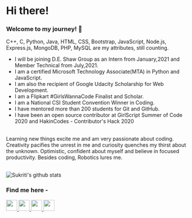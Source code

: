 # Hi there!

### Welcome to my journey! 🤩

C++, C, Python, Java, HTML, CSS, Bootstrap, JavaScript, Node.js, Express.js, MongoDB, PHP, MySQL are my attributes, still counting.
<br/>
- I will be joining D.E. Shaw Group as an Intern from January,2021 and Member Technical from July,2021.
- I am a certified Microsoft Technology Associate(MTA) in Python and JavaScript.
- I am also the recipient of Google Udacity Scholarship for Web Development.
- I am a Flipkart #GirlsWannaCode Finalist and Scholar.
- I am a National CSI Student Convention Winner in Coding.
- I have mentored more than 200 students for Git and GitHub.
- I have been an open source contributor at GirlScript Summer of Code 2020 and HakinCodes - Contributor's Hack 2020
<br/>
Learning new things excite me and am very passionate about coding. Creativity pacifies the unrest in me and curiosity quenches my thirst about the unknown. Optimistic, confident about myself and believe in focused productivity.
Besides coding, Robotics lures me.
<br/><br/>


![Sukriti's github stats](https://github-readme-stats.vercel.app/api?username=sukritishah15&count_private=true)


### Find me here -

<a align="left" href="https://www.linkedin.com/in/sukriti-shah/">
  <img width="30px" src="https://cdn.jsdelivr.net/npm/simple-icons@v3/icons/linkedin.svg" />
</a>
<a align="left" href="mailto:sukritishah15@gmail.com">
  <img width="30px" src="https://cdn.jsdelivr.net/npm/simple-icons@v3/icons/gmail.svg" />
</a>
<a align="left" href="https://medium.com/@sukritishah15">
  <img width="30px" src="https://cdn.jsdelivr.net/npm/simple-icons@v3/icons/medium.svg" />
</a>
<a align="left" href="https://twitter.com/SukritiShah15">
  <img width="30px" src="https://cdn.jsdelivr.net/npm/simple-icons@v3/icons/twitter.svg" />
</a>



